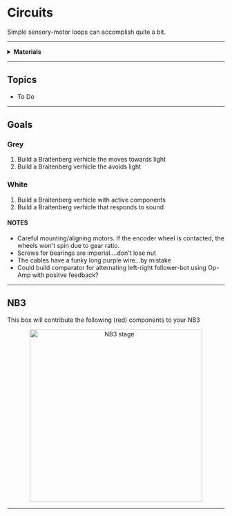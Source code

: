 # Circuits

Simple sensory-motor loops can accomplish quite a bit.

----

<details><summary><b>Materials</b></summary><p>

Contents|Description| # |Data|Link|
:-------|:----------|:-:|:--:|:--:|
Caster|¾” metal ball caster|1|[-D-](https://www.pololu.com/product/955)|[-L-](https://www.hobbytronics.co.uk/ball-caster-metal?keyword=caster)|Loose|70|50|20
Spacer|NB3 spacer 3 mm spacer for mounting ball caster|5|[-D-](NB3_spacer)|[-L-](VK)|Mounts|25|25|5

</p></details>

----

## Topics

- To Do

----

## Goals

### Grey

1. Build a Braitenberg verhicle the moves towards light
2. Build a Braitenberg verhicle the avoids light

### White

1. Build a Braitenberg verhicle with active components
2. Build a Braitenberg verhicle that responds to sound


#### NOTES

- Careful mounting/aligning motors. If the encoder wheel is contacted, the wheels won't spin due to gear ratio.
- Screws for bearings are imperial....don't lose nut
- The cables have a funky long purple wire...by mistake
- Could build comparator for alternating left-right follower-bot using Op-Amp with positve feedback?

----

## NB3

This box will contribute the following (red) components to your NB3

<p align="center">
<img src="_data/images/NB3_circuits.png" alt="NB3 stage" width="400" height="400">
<p>

----
